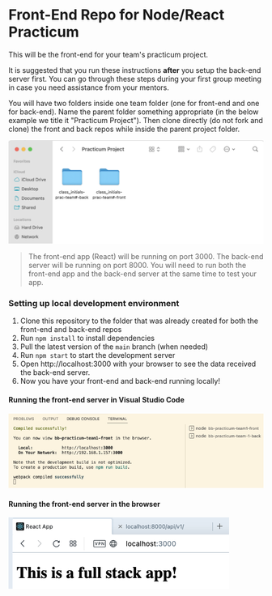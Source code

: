 # Front-End Repo for Node/React Practicum

This will be the front-end for your team's practicum project.

It is suggested that you run these instructions **after** you setup the back-end server first.
You can go through these steps during your first group meeting in case you need assistance from your mentors.

You will have two folders inside one team folder (one for front-end and one for back-end). Name the parent folder something appropriate (in the below example we title it "Practicum Project").  Then clone directly (do not fork and clone) the front and back repos while inside the parent project folder.

![folders](images/folder_structure.png)

>The front-end app (React) will be running on port 3000. The back-end server will be running on port 8000. You will need to run both the front-end app and the back-end server at the same time to test your app.

### Setting up local development environment

1. Clone this repository to the folder that was already created for both the front-end and back-end repos
2. Run `npm install` to install dependencies
3. Pull the latest version of the `main` branch (when needed)
4. Run `npm start` to start the development server
5. Open http://localhost:3000 with your browser to see the data received the back-end server.
6. Now you have your front-end and back-end running locally!

#### Running the front-end server in Visual Studio Code
![vsc running](images/front-end-running-vsc.png)

#### Running the front-end server in the browser
![browser running](images/front-end-running-browser.png)
